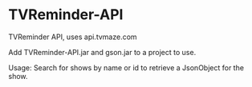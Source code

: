 # TVReminder-API
TVReminder API, uses api.tvmaze.com

Add TVReminder-API.jar and gson.jar to a project to use.

Usage: Search for shows by name or id to retrieve a JsonObject for the show.
